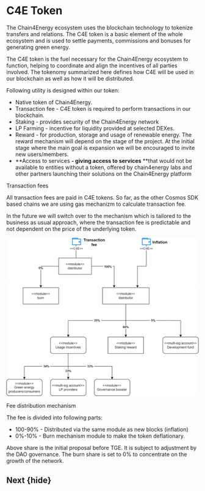 <!--
    order: 6
-->

# C4E Token

The Chain4Energy ecosystem uses the blockchain technology to tokenize transfers and relations. The C4E token is a basic element of the whole ecosystem and is used to settle payments, commissions and bonuses for generating green energy.

The C4E token is the fuel necessary for the Chain4Energy ecosystem to function, helping to coordinate and align the incentives of all parties involved. The tokenomy summarized here defines how C4E will be used in our blockchain as well as how it will be distributed.

Following utility is designed within our token:



* Native token of Chain4Energy.
* Transaction fee - C4E token is required to perform transactions in our blockchain.
* Staking - provides security of the Chain4Energy network
* LP Farming - incentive for liquidity provided at selected DEXes.
* Reward - for production, storage and usage of renewable energy. The reward mechanism will depend on the stage of the project. At the initial stage where the main goal is expansion we will be encouraged to invite new users/members.
* **Access to services **- giving access to services** **that would not be available to entities without a token, offered by chain4energy labs and other partners launching their solutions on the Chain4Energy platform

Transaction fees</p>


All transaction fees are paid in C4E tokens. So far, as the other Cosmos SDK based chains we are using gas mechanizm to calculate transaction fee.

In the future we will switch over to the mechanism which is tailored to the business as usual approach, where the transaction fee is predictable and not dependent on the price of the underlying token.


![alt_text](./images/tokenSchema.png "image_tooltip")



Fee distribution mechanism</p>


The fee is divided into following parts:



* 100-90% - Distributed via the same module as new blocks (inflation)
* 0%-10% - Burn mechanism module to make the token deflationary.

Above share is the initial proposal before TGE. It is subject to adjustment by the DAO governance. The burn share is set to 0% to concentrate on the growth of the network.

## Next {hide}
